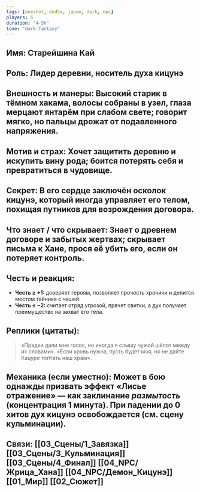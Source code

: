 ```yaml
---
tags: [oneshot, dnd5e, japan, dark, npc]
players: 5
duration: "4-5h"
tone: "dark-fantasy"
---
```


## Имя: Старейшина Кай
## Роль: Лидер деревни, носитель духа кицунэ
## Внешность и манеры: Высокий старик в тёмном хакама, волосы собраны в узел, глаза мерцают янтарём при слабом свете; говорит мягко, но пальцы дрожат от подавленного напряжения.
## Мотив и страх: Хочет защитить деревню и искупить вину рода; боится потерять себя и превратиться в чудовище.
## Секрет: В его сердце заключён осколок кицунэ, который иногда управляет его телом, похищая путников для возрождения договора.
## Что знает / что скрывает: Знает о древнем договоре и забытых жертвах; скрывает письма к Хане, прося её убить его, если он потеряет контроль.
## Честь и реакция:
- **Честь ≥ +1:** доверяет героям, позволяет прочесть хроники и делится местом тайника с чашей.
- **Честь ≤ −2:** считает отряд угрозой, прячет свитки, а дух получает преимущество на захват его тела.
## Реплики (цитаты):
> «Предки дали мне голос, но иногда я слышу чужой шёпот между их словами».
> «Если кровь нужна, пусть будет моя, но не дайте Кацуре топтать наш храм».
## Механика (если уместно): Может в бою однажды призвать эффект «Лисье отражение» — как заклинание *размытость* (концентрация 1 минута). При падении до 0 хитов дух кицунэ освобождается (см. сцену кульминации).
## Связи: [[03_Сцены/1_Завязка]] [[03_Сцены/3_Кульминация]] [[03_Сцены/4_Финал]] [[04_NPC/Жрица_Хана]] [[04_NPC/Демон_Кицунэ]] [[01_Мир]] [[02_Сюжет]]
